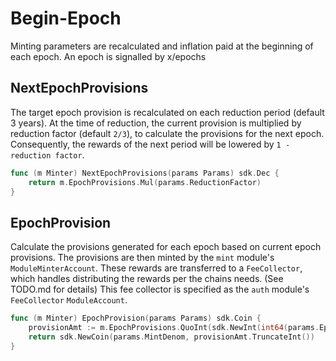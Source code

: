 # Begin-Epoch

Minting parameters are recalculated and inflation paid at the beginning
of each epoch. An epoch is signalled by x/epochs

## NextEpochProvisions

The target epoch provision is recalculated on each reduction period
(default 3 years). At the time of reduction, the current provision is
multiplied by reduction factor (default `2/3`), to calculate the
provisions for the next epoch. Consequently, the rewards of the next
period will be lowered by `1 - reduction factor`.

``` go
func (m Minter) NextEpochProvisions(params Params) sdk.Dec {
    return m.EpochProvisions.Mul(params.ReductionFactor)
}
```

## EpochProvision

Calculate the provisions generated for each epoch based on current epoch
provisions. The provisions are then minted by the `mint` module's
`ModuleMinterAccount`. These rewards are transferred to a
`FeeCollector`, which handles distributing the rewards per the chains
needs. (See TODO.md for details) This fee collector is specified as the
`auth` module's `FeeCollector` `ModuleAccount`.

``` go
func (m Minter) EpochProvision(params Params) sdk.Coin {
    provisionAmt := m.EpochProvisions.QuoInt(sdk.NewInt(int64(params.EpochsPerYear)))
    return sdk.NewCoin(params.MintDenom, provisionAmt.TruncateInt())
}
```
